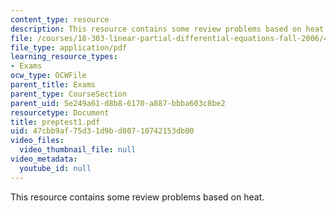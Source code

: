 ```yaml
---
content_type: resource
description: This resource contains some review problems based on heat.
file: /courses/18-303-linear-partial-differential-equations-fall-2006/47cbb9af75d31d9bd80710742153db00_preptest1.pdf
file_type: application/pdf
learning_resource_types:
- Exams
ocw_type: OCWFile
parent_title: Exams
parent_type: CourseSection
parent_uid: 5e249a61-d8b8-6170-a887-bbba603c8be2
resourcetype: Document
title: preptest1.pdf
uid: 47cbb9af-75d3-1d9b-d807-10742153db00
video_files:
  video_thumbnail_file: null
video_metadata:
  youtube_id: null
---
```

This resource contains some review problems based on heat.

